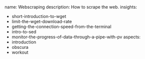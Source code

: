 name: Webscraping
description: How to scrape the web.
insights:
  - short-introduction-to-wget
  - limit-the-wget-download-rate
  - getting-the-connection-speed-from-the-terminal
  - intro-to-sed
  - monitor-the-progress-of-data-through-a-pipe-with-pv
aspects:
  - introduction
  - obscura
  - workout
